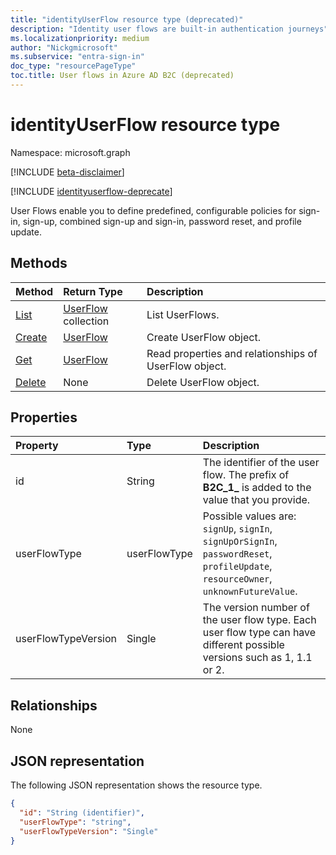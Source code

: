 ```yaml
---
title: "identityUserFlow resource type (deprecated)"
description: "Identity user flows are built-in authentication journeys"
ms.localizationpriority: medium
author: "Nickgmicrosoft"
ms.subservice: "entra-sign-in"
doc_type: "resourcePageType"
toc.title: User flows in Azure AD B2C (deprecated)
---
```


# identityUserFlow resource type

Namespace: microsoft.graph

[!INCLUDE [beta-disclaimer](../../includes/beta-disclaimer.md)]

[!INCLUDE [identityuserflow-deprecate](../../includes/identityuserflow-deprecate.md)]

User Flows enable you to define predefined, configurable policies for sign-in, sign-up, combined sign-up and sign-in, password reset, and profile update.

## Methods

| Method       | Return Type | Description |
|:-------------|:------------|:------------|
| [List](../api/identityuserflow-list.md) | [UserFlow](identityuserflow.md) collection | List UserFlows. |
| [Create](../api/identityuserflow-post-userflows.md) | [UserFlow](identityuserflow.md) | Create UserFlow object. |
| [Get](../api/identityuserflow-get.md) | [UserFlow](identityuserflow.md) | Read properties and relationships of UserFlow object. |
| [Delete](../api/identityuserflow-delete.md) | None | Delete UserFlow object. |

## Properties

| Property     | Type        | Description |
|:-------------|:------------|:------------|
|id|String| The identifier of the user flow. The prefix of **B2C_1_** is added to the value that you provide.|
|userFlowType|userFlowType| Possible values are: `signUp`, `signIn`, `signUpOrSignIn`, `passwordReset`, `profileUpdate`, `resourceOwner`, `unknownFutureValue`.|
|userFlowTypeVersion|Single| The version number of the user flow type. Each user flow type can have different possible versions such as 1, 1.1 or 2.  |

## Relationships

None

## JSON representation

The following JSON representation shows the resource type.

<!-- {
  "blockType": "resource",
  "optionalProperties": [

  ],
  "@odata.type": "microsoft.graph.UserFlow",
  "keyProperty": "id"
}-->

```json
{
  "id": "String (identifier)",
  "userFlowType": "string",
  "userFlowTypeVersion": "Single"
}
```

<!-- uuid: 16cd6b66-4b1a-43a1-adaf-3a886856ed98
2019-02-04 14:57:30 UTC -->
<!-- {
  "type": "#page.annotation",
  "description": "UserFlow resource",
  "keywords": "",
  "section": "documentation",
  "tocPath": ""
}-->


